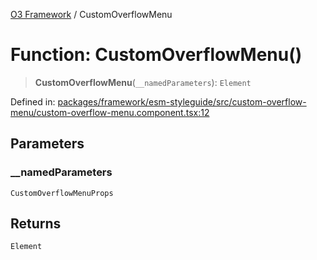 [O3 Framework](../API.md) / CustomOverflowMenu

# Function: CustomOverflowMenu()

> **CustomOverflowMenu**(`__namedParameters`): `Element`

Defined in: [packages/framework/esm-styleguide/src/custom-overflow-menu/custom-overflow-menu.component.tsx:12](https://github.com/its-kios09/openmrs-esm-core/blob/main/packages/framework/esm-styleguide/src/custom-overflow-menu/custom-overflow-menu.component.tsx#L12)

## Parameters

### \_\_namedParameters

`CustomOverflowMenuProps`

## Returns

`Element`

